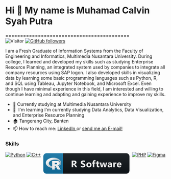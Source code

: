 # Hi 👋 My name is Muhamad Calvin Syah Putra
==========================================
<br>![Visitor](https://visitor-badge.laobi.icu/badge?page_id=MuhamadCalvinSyahPutra.repoName) [![GitHub followers](https://img.shields.io/github/followers/MuhamadCalvinSyahPutra.svg?style=social&label=Follow)](https://github.com/MuhamadCalvinSyahPutra?tab=followers)<br/>

I am a Fresh Graduate of Information Systems from the Faculty of Engineering and Informatics, Multimedia Nusantara University. During college, I learned and developed my skills such as studying Enterprise Resource Planning, an integrated system used by companies to integrate all company resources using SAP logon. I also developed skills in visualizing data by learning some basic programming languages such as Python, R, and SQL using Tableau, Jupyter Notebook, and Microsoft Excel. Even though I have minimal experience in this field, I am interested and willing to continue learning and adapting and gaining experience to improve my skills.

* 🏫 Currently studying at Multimedia Nusantara University </li>
* 🧠  I'm learning I'm currently studying Data Analytics, Data Visualization, and Enterprise Resource Planning</li>
* 🏠 Tangerang City, Banten</li>
* 📫 How to reach me: <a href = "https://www.linkedin.com/in/muhamad-calvin-syah-putra-42203125a/"> LinkedIn </a> or <a href="mailto:calvinsyahputra1515@gmail.com">send me an E-mail!</a></li>

### Skills


<p align="left">
<a href="https://www.python.org/" target="_blank" rel="noreferrer"><img src="https://raw.githubusercontent.com/danielcranney/readme-generator/main/public/icons/skills/python-colored.svg" width="36" height="36" alt="Python" /></a>
<a href="https://docs.microsoft.com/en-us/cpp/?view=msvc-170" target="_blank" rel="noreferrer"><img src="https://raw.githubusercontent.com/danielcranney/readme-generator/main/public/icons/skills/cplusplus-colored.svg" width="36" height="36" alt="C++" /></a>
  <img src="https://github.com/MikeCodesDotNET/ColoredBadges/blob/master/svg/dev/languages/rsoftware.svg" alt="rstudio" style="vertical-align:top; margin:4px">
<a href="https://www.php.net/" target="_blank" rel="noreferrer"><img src="https://raw.githubusercontent.com/danielcranney/readme-generator/main/public/icons/skills/php-colored.svg" width="36" height="36" alt="PHP" /></a>
<a href="https://www.figma.com/" target="_blank" rel="noreferrer"><img src="https://raw.githubusercontent.com/danielcranney/readme-generator/main/public/icons/skills/figma-colored.svg" width="36" height="36" alt="Figma" /></a>
</p>

<!---
muhamadcalvin/muhamadcalvin is a ✨ special ✨ repository because its `README.md` (this file) appears on your GitHub profile.
You can click the Preview link to take a look at your changes.
--->
